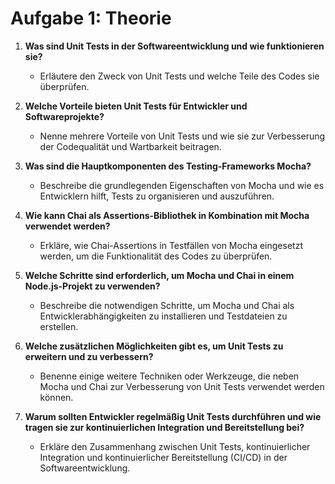 # Aufgabe 1: Theorie

1. **Was sind Unit Tests in der Softwareentwicklung und wie funktionieren sie?**
   - Erläutere den Zweck von Unit Tests und welche Teile des Codes sie überprüfen.

2. **Welche Vorteile bieten Unit Tests für Entwickler und Softwareprojekte?**
   - Nenne mehrere Vorteile von Unit Tests und wie sie zur Verbesserung der Codequalität und Wartbarkeit beitragen.

3. **Was sind die Hauptkomponenten des Testing-Frameworks Mocha?**
   - Beschreibe die grundlegenden Eigenschaften von Mocha und wie es Entwicklern hilft, Tests zu organisieren und auszuführen.

4. **Wie kann Chai als Assertions-Bibliothek in Kombination mit Mocha verwendet werden?**
   - Erkläre, wie Chai-Assertions in Testfällen von Mocha eingesetzt werden, um die Funktionalität des Codes zu überprüfen.

5. **Welche Schritte sind erforderlich, um Mocha und Chai in einem Node.js-Projekt zu verwenden?**
   - Beschreibe die notwendigen Schritte, um Mocha und Chai als Entwicklerabhängigkeiten zu installieren und Testdateien zu erstellen.

6. **Welche zusätzlichen Möglichkeiten gibt es, um Unit Tests zu erweitern und zu verbessern?**
   - Benenne einige weitere Techniken oder Werkzeuge, die neben Mocha und Chai zur Verbesserung von Unit Tests verwendet werden können.

7. **Warum sollten Entwickler regelmäßig Unit Tests durchführen und wie tragen sie zur kontinuierlichen Integration und Bereitstellung bei?**
    - Erkläre den Zusammenhang zwischen Unit Tests, kontinuierlicher Integration und kontinuierlicher Bereitstellung (CI/CD) in der Softwareentwicklung.

